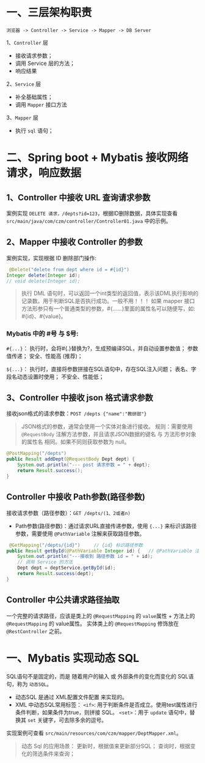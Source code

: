 # 一、三层架构职责

`浏览器 -> Controller -> Service -> Mapper -> DB Server`

1、`Controller` 层
* 接收请求参数；
* 调用 Service 层的方法；
* 响应结果

2、`Service` 层
* 补全基础属性； 
* 调用 `Mapper` 接口方法

3、`Mapper` 层
* 执行 `sql` 语句；

# 二、Spring boot + Mybatis 接收网络请求，响应数据

## 1、Controller 中接收  URL 查询请求参数

案例实现 `DELETE 请求，/depts?id=123`，根据ID删除数据，具体实现查看 
`src/main/java/com/czm/controller/Controller01.java` 中的示例。

## 2、Mapper 中接收 Controller 的参数

案例实现，实现根据 ID 删除部门操作:

```java
 @Delete("delete from dept where id = #{id}")
Integer delete(Integer id);
// void delete(Integer id);
```
> 执行 DML 语句时，可以返回一个int类型的返回值，表示该DML执行影响的记录数。用于判断SQL是否执行成功。一般不用！！！
> 如果 mapper 接口方法形参只有一个普通类型的参数，#{……}里面的属性名可以随便写，如: #{id}、#{value}。

### Mybatis 中的 #号 与 $号:

`#{...}`：
执行时，会将#{.}替换为?，生成预编译SQL，并自动设置参数值；
参数值传递；
安全、性能高 (推荐)；

`${...}`：
执行时，直接将参数拼接在SQL语句中，存在SQL注入问题；
表名、字段名动态设置时使用；
不安全、性能低；

## 3、Controller 中接收 json 格式请求参数

接收json格式的请求参数：`POST /depts {"name":"教研部"}`

> JSON格式的参数，通常会使用一个实体对象进行接收。
> 规则：需要使用 `@RequestBody` 注解方法参数，并且请求JSON数据的键名 与 方法形参对象的属性名 相同。如果不同则获取参数为 null。

```java
@PostMapping("/depts")
public Result addDept(@RequestBody Dept dept) {
    System.out.println("--- post 请求参数 = " + dept);
    return Result.success();
}
```

## Controller 中接收 Path参数(路径参数)

接收请求参数（路径参数）：`GET /depts/(1、2或者n)`

* Path参数(路径参数)：通过请求URL直接传递参数，使用 `{...}` 来标识该路径参数，需要使用 `@PathVariable` 注解来获取路径参数。

```java
 @GetMapping("/depts/{id}")     // {id} 标识路径参数
public Result getById(@PathVariable Integer id) {   // @PathVariable 注解获取路径参数
    System.out.println("---接收到 路径参数 id = " + id);
    // 调用 Service 的方法
    Dept dept = deptService.getById(id);
    return Result.success(dept);
}
```

## Controller 中公共请求路径抽取

一个完整的请求路径，应该是类上的 `@RequestMapping` 的 `value`属性 + 方法上的 `@RequestMapping` 的 value属性。
实体类上的 `@RequestMapping` 修饰放在 `@RestController` 之前。

# 一、Mybatis 实现动态 SQL
SQL语句不是固定的，而是 随着用户的输入 或 外部条件的变化而变化的 SQL语句，称为 `动态SQL`。

* 动态SQL 是通过 XML配置文件配置 来实现的。
* XML 中动态SQL常用标签：
`<if>`: 用于判断条件是否成立。使用test属性进行条件判断，如果条件为true，则拼接 SQL。
`<set>`：用于 `update` 语句中，替换其 `set` 关键字，可去除多余的逗号。

实现案例可查看 `src/main/resources/com/czm/mapper/DeptMapper.xml`。

> 动态 Sql 的应用场景： 
> 更新时，根据值来更新部分SQL； 
> 查询时，根据变化的筛选条件来查询；


